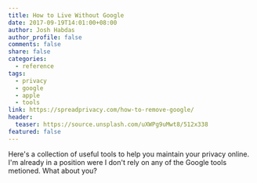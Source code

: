 ```yaml
---
title: How to Live Without Google
date: 2017-09-19T14:01:00+08:00
author: Josh Habdas
author_profile: false
comments: false
share: false
categories:
  - reference
tags:
  - privacy
  - google
  - apple
  - tools
link: https://spreadprivacy.com/how-to-remove-google/
header:
  teaser: https://source.unsplash.com/uXWPg9uMwt8/512x338
featured: false
---
```


Here's a collection of useful tools to help you maintain your privacy online. I'm already in a position were I don't rely on any of the Google tools metioned. What about you?
